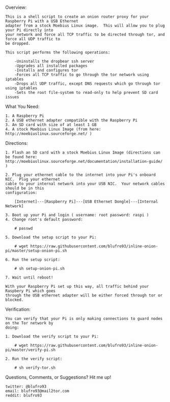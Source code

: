 
Overview:

	This is a shell script to create an onion router proxy for your Raspberry Pi with a USB Ethernet
	adapter from a stock Moebius Linux image.  This will allow you to plug your Pi directly into
	your network and force all TCP traffic to be directed through tor, and force all UDP traffic to
	be dropped.

	This script performs the following operations:

		-Uninstalls the dropbear ssh server
		-Upgrades all installed packages
		-Installs and configures tor
		-Forces all TCP traffic to go through the tor network using iptables
		-Drops all UDP traffic, except DNS requests which go through tor using iptables
		-Sets the root file-system to read-only to help prevent SD card issues

What You Need:

	1. A Raspberry Pi
	2. A USB ethernet adapter compatible with the Raspberry Pi
	3. An SD card with size of at least 1 GB
	4. A stock Moebius Linux Image (from here: http://moebiuslinux.sourceforge.net/ )

Directions:

	1. Flash an SD card with a stock Moebius Linux Image (directions can be found here:
	http://moebiuslinux.sourceforge.net/documentation/installation-guide/ )
	
	2. Plug your ethernet cable to the internet into your Pi's onboard NIC.  Plug your ethernet 
	cable to your internal network into your USB NIC.  Your network cables should be in this 
	configuration:
		
		[Internet]---[Raspberry Pi]---[USB Ethernet Dongle]---[Internal Network]

	3. Boot up your Pi and login ( username: root password: raspi )
	4. Change root's default password:

		# passwd

	5. Download the setup script to your Pi:

		# wget https://raw.githubusercontent.com/blufro93/inline-onion-pi/master/setup-onion-pi.sh

	6. Run the setup script:

		# sh setup-onion-pi.sh

	7. Wait until reboot!

	With your Raspberry Pi set up this way, all traffic behind your Raspbery Pi which goes
	through the USB ethernet adapter will be either forced through tor or blocked.

Verification:

	You can verify that your Pi is only making connections to guard nodes on the Tor network by
	doing:

	1. Download the verify script to your Pi:

		# wget https://raw.githubusercontent.com/blufro93/inline-onion-pi/master/verify-pi.sh

	2. Run the verify script:

		# sh verify-tor.sh

Questions, Comments, or Suggestions? Hit me up!
	
	twitter: @blufro93
	email: blufro93@mail2tor.com
	reddit: blufro93